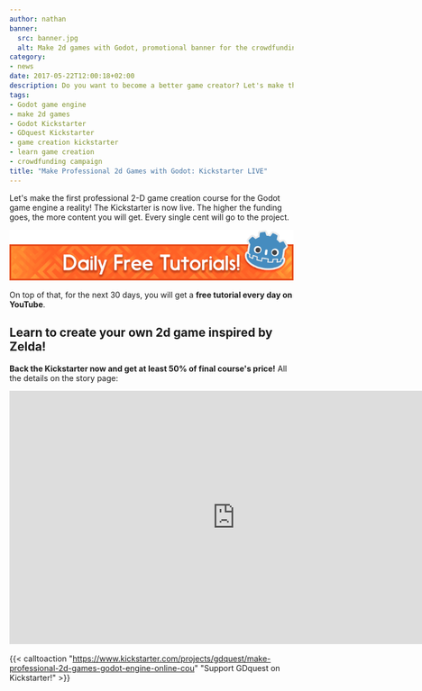 ```yaml
---
author: nathan
banner:
  src: banner.jpg
  alt: Make 2d games with Godot, promotional banner for the crowdfunding campaign
category:
- news
date: 2017-05-22T12:00:18+02:00
description: Do you want to become a better game creator? Let's make the first professional 2d game creation course for Godot a reality!
tags:
- Godot game engine
- make 2d games
- Godot Kickstarter
- GDquest Kickstarter
- game creation kickstarter
- learn game creation
- crowdfunding campaign
title: "Make Professional 2d Games with Godot: Kickstarter LIVE"
---
```



Let's make the first professional 2-D game creation course for the Godot game engine a reality! The Kickstarter is now live. The higher the funding goes, the more content you will get. Every single cent will go to the project.

![Banner image with the Godot logo and the text 'daily free tutorials!'](free-tutorials.png)

On top of that, for the next 30 days, you will get a **free tutorial every day on YouTube**.

## Learn to create your own 2d game inspired by Zelda! 

**Back the Kickstarter now and get at least 50% of final course's price!** All the details on the story page:

<iframe width="800" height="450" src="https://www.kickstarter.com/projects/gdquest/make-professional-2d-games-godot-engine-online-cou/widget/video.html" frameborder="0" scrolling="no"> </iframe>

{{< calltoaction "https://www.kickstarter.com/projects/gdquest/make-professional-2d-games-godot-engine-online-cou" "Support GDquest on Kickstarter!" >}}